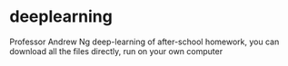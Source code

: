 # deeplearning
Professor Andrew Ng deep-learning of after-school homework, you can download all the files directly, run on your own computer
